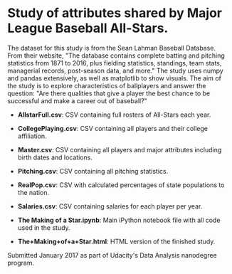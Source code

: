 # Study of attributes shared by Major League Baseball All-Stars.

The dataset for this study is from the Sean Lahman Baseball Database.  From their website, "The database contains complete batting and pitching statistics from 1871 to 2016, plus fielding statistics, standings, team stats, managerial records, post-season data, and more."  The study uses numpy and pandas extensively, as well as matplotlib to show visuals.  The aim of the study is to explore characteristics of ballplayers and answer the question: "Are there qualities that give a player the best chance to be successful and make a career out of baseball?"  

- **AllstarFull.csv**: CSV containing full rosters of All-Stars each year.

- **CollegePlaying.csv**: CSV containing all players and their college affiliation.

- **Master.csv**: CSV containing all players and major attributes including birth dates and locations.

- **Pitching.csv**: CSV containing all pitching statistics.

- **RealPop.csv**: CSV with calculated percentages of state populations to the nation.

- **Salaries.csv**: CSV containing salaries for each player per year.

- **The Making of a Star.ipynb**: Main iPython notebook file with all code used in the study.

- **The+Making+of+a+Star.html**: HTML version of the finished study.

Submitted January 2017 as part of Udacity's Data Analysis nanodegree program.
